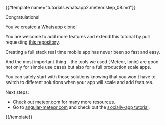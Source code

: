{{#template name="tutorials.whatsapp2.meteor.step_08.md"}}

Congratulations!

You’ve created a Whatsapp clone!

You are welcome to add more features and extend this tutorial by pull requesting [this repository](github.com/DAB0mB/ionic2-meteor-messenger).

Creating a full stack real time mobile app has never been so fast and easy.

And the most important thing - the tools we used (Meteor, Ionic) are good not only for simple use cases but also for a full production scale apps.

You can safely start with those solutions knowing that you won't have to switch to different solutions when your app will scale and add features.

Next steps:

* Check out [meteor.com](meteor.com) for many more resources.
* Go to [angular-meteor.com](angular-meteor.com) and check out the [socially-app tutorial](angular-meteor.com/tutorials/socially/angular2/bootstrapping).

{{/template}}